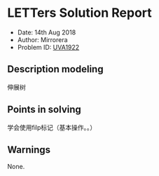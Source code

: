 
# LETTers Solution Report

- Date: 14th Aug 2018
- Author: Mirrorera
- Problem ID: [UVA1922](https://vjudge.net/problem/UVA-11922)

## Description modeling
伸展树

## Points in solving

学会使用filp标记（基本操作。。）

## Warnings
None.
